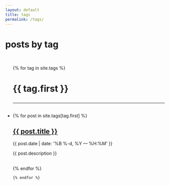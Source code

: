 ```yaml
---
layout: default
title: tags
permalink: /tags/
---
```


<div class="header-bar">
  <h1>posts by tag</h1>
  <br/>
</div>


<ul class="post-list">
    {% for tag in site.tags %}
    <h1 id="{{ tag.first }}"><p class="post-title">{{ tag.first }}</p></h1>
      <hr>
      <br/>
      <li>
      {% for post in site.tags[tag.first] %}
            <h2><a href="{{ post.url | prepend: site.baseurl }}">{{ post.title }}</a></h2>
            <p class="post-meta">{{ post.date | date: '%B %-d, %Y — %H:%M' }}</p>
            <p>{{ post.description }}</p>
            <br/>
        {% endfor %}
      </li>
      
    {% endfor %}
</ul>
